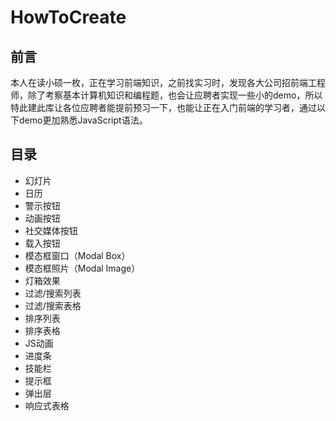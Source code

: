 # HowToCreate

## 前言

本人在读小硕一枚，正在学习前端知识，之前找实习时，发现各大公司招前端工程师，除了考察基本计算机知识和编程题，也会让应聘者实现一些小的demo，所以特此建此库让各位应聘者能提前预习一下，也能让正在入门前端的学习者，通过以下demo更加熟悉JavaScript语法。


## 目录
- 幻灯片
- 日历
- 警示按钮
- 动画按钮
- 社交媒体按钮
- 载入按钮
- 模态框窗口（Modal Box）
- 模态框照片（Modal Image）
- 灯箱效果
- 过滤/搜索列表
- 过滤/搜索表格
- 排序列表
- 排序表格
- JS动画
- 进度条
- 技能栏
- 提示框
- 弹出层
- 响应式表格


